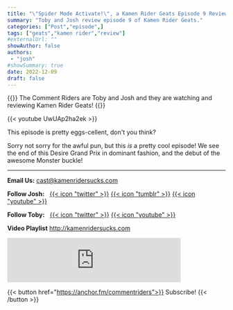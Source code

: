 ```yaml
---
title: "\"Spider Mode Activate!\", a Kamen Rider Geats Episode 9 Review"
summary: "Toby and Josh review episode 9 of Kamen Rider Geats."
categories: ["Post","episode",]
tags: ["geats","kamen rider","review"]
#externalUrl: ""
showAuthor: false
authors:
 - "josh"
#showSummary: true
date: 2022-12-09
draft: false
---
```


{{<lead>}}
The Comment Riders are Toby and Josh and they are watching and reviewing Kamen Rider Geats!
{{</lead>}}

{{< youtube UwUAp2ha2ek >}}

This episode is pretty eggs-cellent, don't you think?

Sorry not sorry for the awful pun, but this _is_ a pretty cool episode! We see the end of this Desire Grand Prix in dominant fashion, and the debut of the awesome Monster buckle!

---

**Email Us:** cast@kamenridersucks.com

**Follow Josh:**&nbsp;&nbsp; <a href='https://twitter.com/PrettyDeceJosh'>{{< icon "twitter" >}}</a>&nbsp;<a href='https://prettydecejosh.tumblr.com'>{{< icon "tumblr" >}}</a>&nbsp;<a href='https://www.youtube.com/prettydece'>{{< icon "youtube" >}}</a>

**Follow Toby:**&nbsp;&nbsp; <a href='https://twitter.com/LifeOfTobes'>{{< icon "twitter" >}}</a>&nbsp;<a href='https://www.youtube.com/tobesplays'>{{< icon "youtube" >}}</a>

**Video Playlist** http://kamenridersucks.com

<iframe src="https://anchor.fm/commentriders/embed/episodes/Kamen-Rider-Geats-09---Spider-Mode-Activate-e1rm33m" height="102px" width="400px" frameborder="0" scrolling="no"></iframe>

<p>

{{< button href="https://anchor.fm/commentriders">}}
Subscribe!
{{< /button >}}